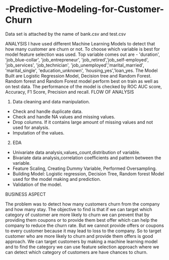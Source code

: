 # -Predictive-Modeling-for-Customer-Churn

Data set is attached by the name of bank.csv and test.csv

ANALYSIS
I have used different Machine Learning Models to detect that how many customer are 
churn or not.
To choose which variable is best for model feature selection was used. Top variable comes 
out are -
'duration', 'job_blue-collar', 'job_entrepreneur', 'job_retired','job_self-employed', 
'job_services', 'job_technician', 'job_unemployed','marital_married', 'marital_single', 
'education_unknown', 'housing_yes','loan_yes.
The Model Built are Logistic Regression Model, Decision tree and Random Forest. Random 
forest and Random Forest model perform best on train as well as on test data.
The performance of the model is checked by ROC AUC score, Accuracy, F1 Score, Precision 
and recall.
FLOW OF ANALYSIS
1. Data cleaning and data manipulation.
 - Check and handle duplicate data.
 - Check and handle NA values and missing values.
 - Drop columns. If it contains large amount of missing values and not used for analysis.
 - Imputation of the values.
2. EDA
 - Univariate data analysis,values_count,distribution of variable.
 - Bivariate data analysis,correlation coefficients and pattern between the variable.
 - Feature Scaling, Creating Dummy Variable, Performed Oversampling.
 - Building Model: Logistic regression, Decision Tree, Random forest Model used for the 
model making and prediction.
 - Validation of the model.


BUSINESS ASPECT


The problem was to detect how many customers churn from the company and how many 
stay. The objective to find is that if we can target which category of customer are more likely 
to churn we can prevent that by providing them coupons or to provide them best offer 
which can help the company to reduce the churn rate. But we cannot provide offers or 
coupons to every customer because it may lead to loss to the company. So to target 
customer who are more likely to churn and provide them offers is good approach. We can 
target customers by making a machine learning model and to find the category we can use 
feature selection approach where we can detect which category of customers are have 
chances to churn.
